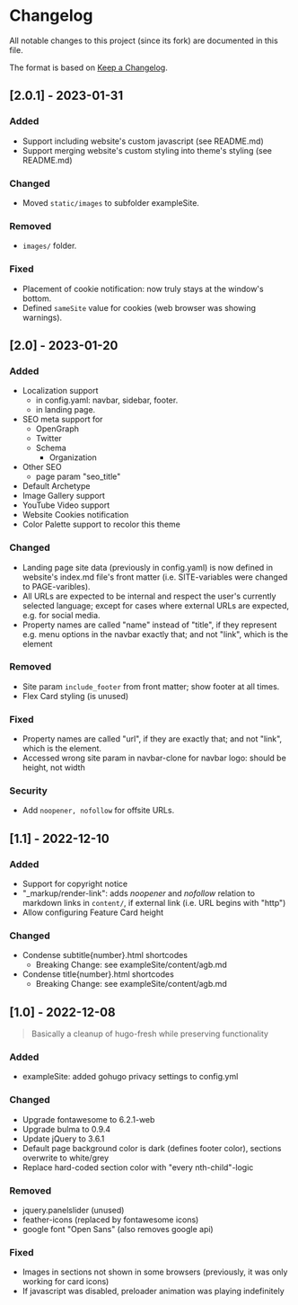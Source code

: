 # Changelog

All notable changes to this project (since its fork) are documented in this file.

The format is based on [Keep a Changelog](https://keepachangelog.com/en/1.0.0/).


## [2.0.1] - 2023-01-31

### Added

* Support including website's custom javascript (see README.md)
* Support merging website's custom styling into theme's styling (see README.md)


### Changed

* Moved `static/images` to subfolder exampleSite.


### Removed

* `images/` folder.

 
### Fixed

* Placement of cookie notification: now truly stays at the window's bottom.
* Defined `sameSite` value for cookies (web browser was showing warnings).


## [2.0] - 2023-01-20

### Added

* Localization support
  * in config.yaml: navbar, sidebar, footer.
  * in landing page.
* SEO meta support for
  * OpenGraph
  * Twitter
  * Schema
    * Organization
* Other SEO
  * page param "seo_title"
* Default Archetype
* Image Gallery support
* YouTube Video support
* Website Cookies notification
* Color Palette support to recolor this theme


### Changed

* Landing page site data (previously in config.yaml) is now defined in website's index.md file's front matter (i.e. SITE-variables were changed to PAGE-varibles).
* All URLs are expected to be internal and respect the user's currently selected language; except for cases where external URLs are expected, e.g. for social media.
* Property names are called "name" instead of "title", if they represent e.g. menu options in the navbar exactly that; and not "link", which is the element


### Removed

* Site param `include_footer` from front matter; show footer at all times.
* Flex Card styling (is unused)


### Fixed

* Property names are called "url", if they are exactly that; and not "link", which is the element.
* Accessed wrong site param in navbar-clone for navbar logo: should be height, not width


### Security

* Add `noopener, nofollow` for offsite URLs.


## [1.1] - 2022-12-10

### Added

* Support for copyright notice
* "_markup/render-link": adds *noopener* and *nofollow* relation to markdown links in `content/`, if external link (i.e. URL begins with "http")
* Allow configuring Feature Card height


### Changed

* Condense subtitle{number}.html shortcodes
  * Breaking Change: see exampleSite/content/agb.md
* Condense title{number}.html shortcodes
  * Breaking Change: see exampleSite/content/agb.md


## [1.0] - 2022-12-08

> Basically a cleanup of hugo-fresh while preserving functionality


### Added

* exampleSite: added gohugo privacy settings to config.yml


### Changed

* Upgrade fontawesome to 6.2.1-web
* Upgrade bulma to 0.9.4
* Update jQuery to 3.6.1
* Default page background color is dark (defines footer color), sections overwrite to white/grey
* Replace hard-coded section color with "every nth-child"-logic


### Removed

* jquery.panelslider (unused)
* feather-icons (replaced by fontawesome icons)
* google font "Open Sans" (also removes google api)


### Fixed

* Images in sections not shown in some browsers (previously, it was only working for card icons)
* If javascript was disabled, preloader animation was playing indefinitely
